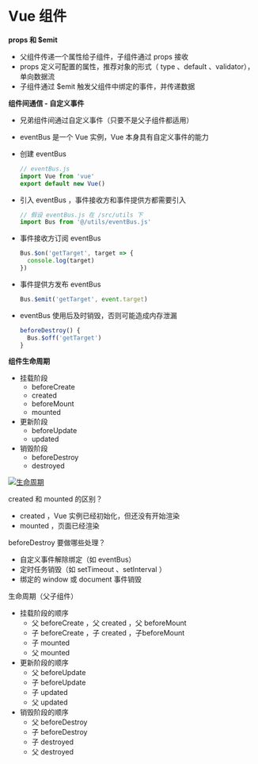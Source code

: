 # Vue 组件

**props 和 $emit**

- 父组件传递一个属性给子组件，子组件通过 props 接收
- props 定义可配置的属性，推荐对象的形式（ type 、default 、validator），单向数据流
- 子组件通过 $emit 触发父组件中绑定的事件，并传递数据



**组件间通信 - 自定义事件**

- 兄弟组件间通过自定义事件（只要不是父子组件都适用）

- eventBus 是一个 Vue 实例，Vue 本身具有自定义事件的能力

- 创建 eventBus

  ```js
  // eventBus.js
  import Vue from 'vue'
  export default new Vue()
  ```

- 引入 eventBus ，事件接收方和事件提供方都需要引入

  ```js
  // 假设 eventBus.js 在 /src/utils 下
  import Bus from '@/utils/eventBus.js'
  ```

- 事件接收方订阅 eventBus

  ```js
  Bus.$on('getTarget', target => {
    console.log(target)
  })
  ```

- 事件提供方发布 eventBus

  ```js
  Bus.$emit('getTarget', event.target)
  ```

- eventBus 使用后及时销毁，否则可能造成内存泄漏

  ```js
  beforeDestroy() {
    Bus.$off('getTarget')
  }
  ```



**组件生命周期**

- 挂载阶段
  - beforeCreate
  - created
  - beforeMount
  - mounted
- 更新阶段
  - beforeUpdate
  - updated
- 销毁阶段
  - beforeDestroy
  - destroyed

[![生命周期](https://cn.vuejs.org/images/lifecycle.png)](https://cn.vuejs.org/images/lifecycle.png)



created 和 mounted 的区别？

- created ，Vue 实例已经初始化，但还没有开始渲染
- mounted ，页面已经渲染

beforeDestroy 要做哪些处理？

- 自定义事件解除绑定（如 eventBus）
- 定时任务销毁（如 setTimeout 、setInterval ）
- 绑定的 window 或 document 事件销毁

生命周期（父子组件）

- 挂载阶段的顺序
  - 父 beforeCreate ，父 created ，父 beforeMount
  - 子 beforeCreate ，子 created ，子beforeMount
  - 子 mounted
  - 父 mounted
- 更新阶段的顺序
  - 父 beforeUpdate
  - 子 beforeUpdate
  - 子 updated
  - 父 updated
- 销毁阶段的顺序
  - 父 beforeDestroy
  - 子 beforeDestroy
  - 子 destroyed
  - 父 destroyed